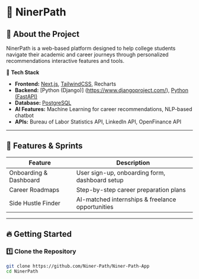 # 🚀 NinerPath

## 📖 About the Project
NinerPath is a web-based platform designed to help college students navigate their academic and career journeys through personalized recommendations interactive features and tools.

🔹 **Tech Stack**
- **Frontend:** [Next.js](https://nextjs.org/), [TailwindCSS](https://tailwindcss.com/), Recharts
- **Backend:** [Python (Django)] (https://www.djangoproject.com/), [Python (FastAPI)](https://fastapi.tiangolo.com/)
- **Database:** [PostgreSQL](https://www.postgresql.org/)
- **AI Features:** Machine Learning for career recommendations, NLP-based chatbot
- **APIs:** Bureau of Labor Statistics API, LinkedIn API, OpenFinance API

---

## 📌 Features & Sprints

| Feature | Description |
|---------|-------------|
| Onboarding & Dashboard | User sign-up, onboarding form, dashboard setup |
| Career Roadmaps | Step-by-step career preparation plans |
| Side Hustle Finder | AI-matched internships & freelance opportunities |
---

## 🔥 Getting Started

### **1️⃣ Clone the Repository**
```sh
git clone https://github.com/Niner-Path/Niner-Path-App
cd NinerPath
